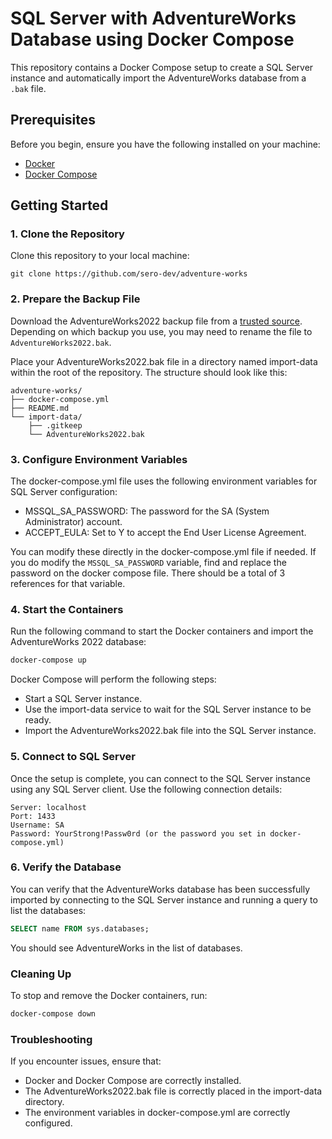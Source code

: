 # SQL Server with AdventureWorks Database using Docker Compose

This repository contains a Docker Compose setup to create a SQL Server instance and automatically import the AdventureWorks database from a `.bak` file.

## Prerequisites

Before you begin, ensure you have the following installed on your machine:

- [Docker](https://www.docker.com/products/docker-desktop)
- [Docker Compose](https://docs.docker.com/compose/install/)

## Getting Started

### 1. Clone the Repository

Clone this repository to your local machine:

```
git clone https://github.com/sero-dev/adventure-works
```

### 2. Prepare the Backup File

Download the AdventureWorks2022 backup file from a [trusted source](https://learn.microsoft.com/en-us/sql/samples/adventureworks-install-configure?view=sql-server-ver16&tabs=ssms). Depending on which backup you use, you may need to rename the file to `AdventureWorks2022.bak`.

Place your AdventureWorks2022.bak file in a directory named import-data within the root of the repository. The structure should look like this:

```
adventure-works/
├── docker-compose.yml
├── README.md
└── import-data/
    ├── .gitkeep
    └── AdventureWorks2022.bak
```

### 3. Configure Environment Variables

The docker-compose.yml file uses the following environment variables for SQL Server configuration:

- MSSQL_SA_PASSWORD: The password for the SA (System Administrator) account.
- ACCEPT_EULA: Set to Y to accept the End User License Agreement.

You can modify these directly in the docker-compose.yml file if needed. If you do modify the `MSSQL_SA_PASSWORD` variable, find and replace the password on the docker compose file. There should be a total of 3 references for that variable.

### 4. Start the Containers

Run the following command to start the Docker containers and import the AdventureWorks 2022 database:

```sh
docker-compose up
```

Docker Compose will perform the following steps:

- Start a SQL Server instance.
- Use the import-data service to wait for the SQL Server instance to be ready.
- Import the AdventureWorks2022.bak file into the SQL Server instance.

### 5. Connect to SQL Server

Once the setup is complete, you can connect to the SQL Server instance using any SQL Server client. Use the following connection details:

```
Server: localhost
Port: 1433
Username: SA
Password: YourStrong!Passw0rd (or the password you set in docker-compose.yml)
```

### 6. Verify the Database

You can verify that the AdventureWorks database has been successfully imported by connecting to the SQL Server instance and running a query to list the databases:

```sql
SELECT name FROM sys.databases;
```

You should see AdventureWorks in the list of databases.

### Cleaning Up

To stop and remove the Docker containers, run:

```sh
docker-compose down
```

### Troubleshooting

If you encounter issues, ensure that:

- Docker and Docker Compose are correctly installed.
- The AdventureWorks2022.bak file is correctly placed in the import-data directory.
- The environment variables in docker-compose.yml are correctly configured.

